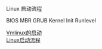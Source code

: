 Linux 启动流程

BIOS
MBR
GRUB
Kernel
Init
Runlevel

[Vmlinux的启动](https://xydong.gitee.io/seedx/post/linux/before_start_kernel/)  
[Linux启动流程](https://www.binss.me/blog/boot-process-of-linux/)  
